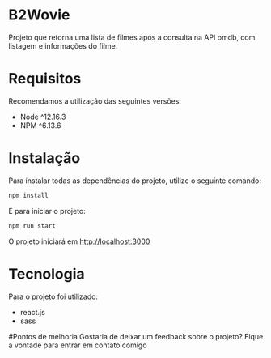 # B2Wovie

Projeto que retorna uma lista de filmes após a consulta na API omdb, com listagem e informações do filme.

# Requisitos
Recomendamos a utilização das seguintes versões:
- Node ^12.16.3
- NPM ^6.13.6

# Instalação
Para instalar todas as dependências do projeto, utilize o seguinte comando: 
```sh
npm install
```
E para iniciar o projeto: 
```sh
npm run start
```
O projeto iniciará em [http://localhost:3000](http://localhost:3000)

# Tecnologia
Para o projeto foi utilizado:
- react.js
- sass

#Pontos de melhoria
Gostaria de deixar um feedback sobre o projeto?
Fique a vontade para entrar em contato comigo

